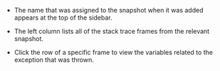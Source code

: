 
- The name that was assigned to the snapshot when it was added appears at the top of the sidebar. 

- The left column lists all of the stack trace frames from the relevant snapshot. 

- Click the row of a specific frame to view the variables related to the exception that was thrown.
